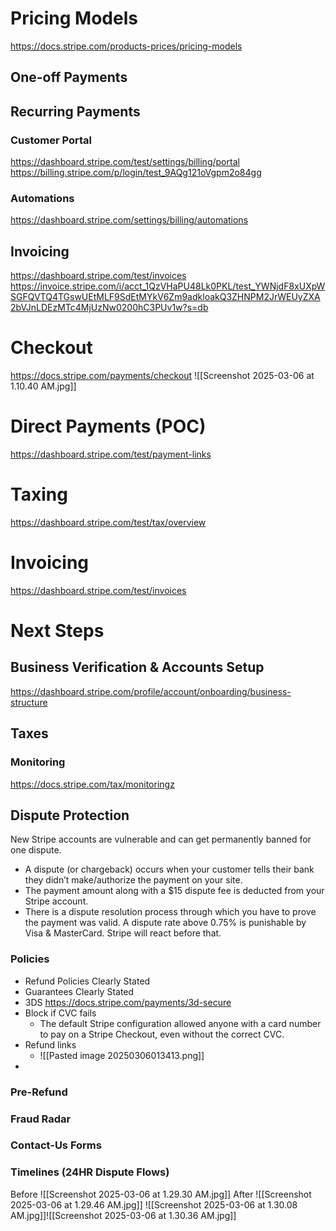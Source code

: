 # Pricing Models
https://docs.stripe.com/products-prices/pricing-models
## One-off Payments
## Recurring Payments

### Customer Portal
https://dashboard.stripe.com/test/settings/billing/portal
https://billing.stripe.com/p/login/test_9AQg121oVgpm2o84gg
### Automations
https://dashboard.stripe.com/settings/billing/automations
## Invoicing
https://dashboard.stripe.com/test/invoices
https://invoice.stripe.com/i/acct_1QzVHaPU48Lk0PKL/test_YWNjdF8xUXpWSGFQVTQ4TGswUEtMLF9SdEtMYkV6Zm9adkloakQ3ZHNPM2JrWEUyZXA2bVJnLDEzMTc4MjUzNw0200hC3PUv1w?s=db
# Checkout
https://docs.stripe.com/payments/checkout
![[Screenshot 2025-03-06 at 1.10.40 AM.jpg]]
# Direct Payments (POC)
https://dashboard.stripe.com/test/payment-links

# Taxing
https://dashboard.stripe.com/test/tax/overview
# Invoicing
https://dashboard.stripe.com/test/invoices

# Next Steps
## Business Verification & Accounts Setup 
https://dashboard.stripe.com/profile/account/onboarding/business-structure
## Taxes
### Monitoring
https://docs.stripe.com/tax/monitoringz

## Dispute Protection
New Stripe accounts are vulnerable and can get permanently banned for one dispute. 

 - A dispute (or chargeback) occurs when your customer tells their bank they didn’t make/authorize the payment on your site.
- The payment amount along with a $15 dispute fee is deducted from your Stripe account.
- There is a dispute resolution process through which you have to prove the payment was valid. A dispute rate above 0.75% is punishable by Visa & MasterCard. Stripe will react before that. 
### Policies
- Refund Policies Clearly Stated 
- Guarantees Clearly Stated
- 3DS https://docs.stripe.com/payments/3d-secure
- Block if CVC fails
	- The default Stripe configuration allowed anyone with a card number to pay on a Stripe Checkout, even without the correct CVC.
- Refund links
	- ![[Pasted image 20250306013413.png]]
- 
### Pre-Refund
### Fraud Radar
### Contact-Us Forms
### Timelines (24HR Dispute Flows)
Before
![[Screenshot 2025-03-06 at 1.29.30 AM.jpg]]
After
![[Screenshot 2025-03-06 at 1.29.46 AM.jpg]]
![[Screenshot 2025-03-06 at 1.30.08 AM.jpg]]![[Screenshot 2025-03-06 at 1.30.36 AM.jpg]]